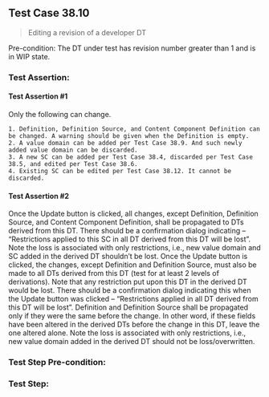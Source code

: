 ## Test Case 38.10

> Editing a revision of a developer DT

Pre-condition: The DT under test has revision number greater than 1 and is in WIP state.

### Test Assertion:

#### Test Assertion #1
Only the following can change.

	1. Definition, Definition Source, and Content Component Definition can be changed. A warning should be given when the Definition is empty.
	2. A value domain can be added per Test Case 38.9. And such newly added value domain can be discarded.
	3. A new SC can be added per Test Case 38.4, discarded per Test Case 38.5, and edited per Test Case 38.6.
	4. Existing SC can be edited per Test Case 38.12. It cannot be discarded.

#### Test Assertion #2
Once the Update button is clicked, all changes, except Definition, Definition Source, and Content Component Definition, shall be propagated to DTs derived from this DT. There should be a confirmation dialog indicating – “Restrictions applied to this SC in all DT derived from this DT will be lost”. Note the loss is associated with only restrictions, i.e., new value domain and SC added in the derived DT shouldn’t be lost. Once the Update button is clicked, the changes, except Definition and Definition Source, must also be made to all DTs derived from this DT (test for at least 2 levels of derivations). Note that any restriction put upon this DT in the derived DT would be lost. There should be a confirmation dialog indicating this when the Update button was clicked – “Restrictions applied in all DT derived from this DT will be lost”. Definition and Definition Source shall be propagated only if they were the same before the change. In other word, if these fields have been altered in the derived DTs before the change in this DT, leave the one altered alone. Note the loss is associated with only restrictions, i.e., new value domain added in the derived DT should not be loss/overwritten.

### Test Step Pre-condition:



### Test Step: